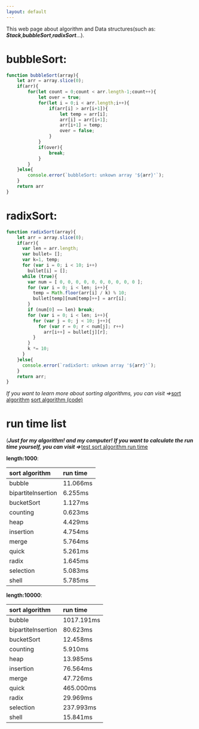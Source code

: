 ```yaml
---
layout: default
---
```


This web page about algorithm and Data structures(such as: _**Stack**_,_**bubbleSort**_,_**radixSort**_...).

# bubbleSort:

```js
function bubbleSort(array){
    let arr = array.slice(0);
    if(arr){
        for(let count = 0;count < arr.length-1;count++){
            let over = true;
            for(let i = 0;i < arr.length;i++){
                if(arr[i] > arr[i+1]){
                    let temp = arr[i];
                    arr[i] = arr[i+1];
                    arr[i+1] = temp;
                    over = false;
                }
            }
            if(over){
                break;
            }
        }
    }else{
        console.error(`bubbleSort: unkown array '${arr}'`);
    }
    return arr
}
```

# radixSort:

```js
function radixSort(array){
    let arr = array.slice(0);
    if(arr){
      var len = arr.length;
      var bullet= [];
      var k=1, temp;
      for (var i = 0; i < 10; i++)
        bullet[i] = [];
      while (true){
        var num = [ 0, 0, 0, 0, 0, 0, 0, 0, 0, 0 ];
        for (var i = 0; i < len; i++){
          temp = Math.floor(arr[i] / k) % 10;
          bullet[temp][num[temp]++] = arr[i];
        }
        if (num[0] == len) break;
        for (var i = 0; i < len; i++){
          for (var j = 0; j < 10; j++){
            for (var r = 0; r < num[j]; r++)
              arr[i++] = bullet[j][r];
          }
        }
        k *= 10;
      }
    }else{
      console.error(`radixSort: unkown array '${arr}'`);
    }
    return arr;
}
```
_If you want to learn more about sorting algorithms, you can visit =>_[sort algorithm](sort) [sort algorithm (code)](sort/code.html)

# run time list 
(_**Just for my algorithm! and my computer! If you want to calculate the run time yourself, you can visit =>**_[test sort algorithm run time](sort/SAPA.html)

**length:1000**:

|  sort algorithm  | run time |
|:-----------------|:---------|
|bubble            |11.066ms  |
|bipartitelnsertion|6.255ms   |
|bucketSort        |1.127ms   |
|counting          |0.623ms   |
|heap              |4.429ms   |
|insertion         |4.754ms   |
|merge             |5.764ms   |
|quick             |5.261ms   |
|radix             |1.645ms   |
|selection         |5.083ms   |
|shell             |5.785ms   |

**length:10000**:

|  sort algorithm  | run time |
|:-----------------|:---------|
|bubble            |1017.191ms|
|bipartitelnsertion|80.623ms  |
|bucketSort        |12.458ms  |
|counting          |5.910ms   |
|heap              |13.985ms  |
|insertion         |76.564ms  |
|merge             |47.726ms  |
|quick             |465.000ms |
|radix             |29.969ms  |
|selection         |237.993ms |
|shell             |15.841ms  |